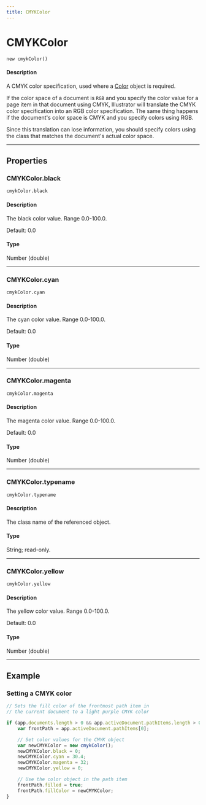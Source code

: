 ```yaml
---
title: CMYKColor
---
```

# CMYKColor

`new cmykColor()`

#### Description

A CMYK color specification, used where a [Color](.././Color) object is required.

If the color space of a document is `RGB` and you specify the color value for a page item in that document using CMYK, Illustrator will translate the CMYK color specification into an RGB color specification. The same thing happens if the document's color space is CMYK and you specify colors using RGB.

Since this translation can lose information, you should specify colors using the class that matches the document's actual color space.

---

## Properties

### CMYKColor.black

`cmykColor.black`

#### Description

The black color value. Range 0.0-100.0.

Default: 0.0

#### Type

Number (double)

---

### CMYKColor.cyan

`cmykColor.cyan`

#### Description

The cyan color value. Range 0.0-100.0.

Default: 0.0

#### Type

Number (double)

---

### CMYKColor.magenta

`cmykColor.magenta`

#### Description

The magenta color value. Range 0.0-100.0.

Default: 0.0

#### Type

Number (double)

---

### CMYKColor.typename

`cmykColor.typename`

#### Description

The class name of the referenced object.

#### Type

String; read-only.

---

### CMYKColor.yellow

`cmykColor.yellow`

#### Description

The yellow color value. Range 0.0-100.0.

Default: 0.0

#### Type

Number (double)

---

## Example

### Setting a CMYK color

```javascript
// Sets the fill color of the frontmost path item in
// the current document to a light purple CMYK color

if (app.documents.length > 0 && app.activeDocument.pathItems.length > 0) {
    var frontPath = app.activeDocument.pathItems[0];

    // Set color values for the CMYK object
    var newCMYKColor = new cmykColor();
    newCMYKColor.black = 0;
    newCMYKColor.cyan = 30.4;
    newCMYKColor.magenta = 32;
    newCMYKColor.yellow = 0;

    // Use the color object in the path item
    frontPath.filled = true;
    frontPath.fillColor = newCMYKColor;
}
```
